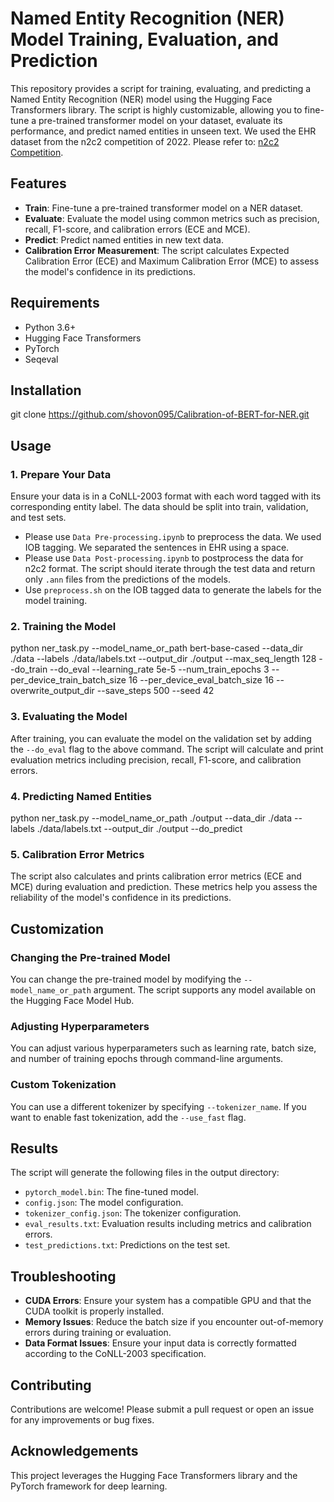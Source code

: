 # Named Entity Recognition (NER) Model Training, Evaluation, and Prediction

This repository provides a script for training, evaluating, and predicting a Named Entity Recognition (NER) model using the Hugging Face Transformers library. The script is highly customizable, allowing you to fine-tune a pre-trained transformer model on your dataset, evaluate its performance, and predict named entities in unseen text. We used the EHR dataset from the n2c2 competition of 2022. Please refer to: [n2c2 Competition](https://n2c2.dbmi.hms.harvard.edu/).

## Features

- **Train**: Fine-tune a pre-trained transformer model on a NER dataset.
- **Evaluate**: Evaluate the model using common metrics such as precision, recall, F1-score, and calibration errors (ECE and MCE).
- **Predict**: Predict named entities in new text data.
- **Calibration Error Measurement**: The script calculates Expected Calibration Error (ECE) and Maximum Calibration Error (MCE) to assess the model's confidence in its predictions.

## Requirements

- Python 3.6+
- Hugging Face Transformers
- PyTorch
- Seqeval

## Installation

git clone https://github.com/shovon095/Calibration-of-BERT-for-NER.git

## Usage

### 1. Prepare Your Data
Ensure your data is in a CoNLL-2003 format with each word tagged with its corresponding entity label. The data should be split into train, validation, and test sets.

- Please use `Data Pre-processing.ipynb` to preprocess the data. We used IOB tagging. We separated the sentences in EHR using a space.
- Please use `Data Post-processing.ipynb` to postprocess the data for n2c2 format. The script should iterate through the test data and return only `.ann` files from the predictions of the models.
- Use `preprocess.sh` on the IOB tagged data to generate the labels for the model training.

### 2. Training the Model
python ner_task.py
--model_name_or_path bert-base-cased
--data_dir ./data
--labels ./data/labels.txt
--output_dir ./output
--max_seq_length 128
--do_train
--do_eval
--learning_rate 5e-5
--num_train_epochs 3
--per_device_train_batch_size 16
--per_device_eval_batch_size 16
--overwrite_output_dir
--save_steps 500
--seed 42


### 3. Evaluating the Model
After training, you can evaluate the model on the validation set by adding the `--do_eval` flag to the above command. The script will calculate and print evaluation metrics including precision, recall, F1-score, and calibration errors.

### 4. Predicting Named Entities

python ner_task.py
--model_name_or_path ./output
--data_dir ./data
--labels ./data/labels.txt
--output_dir ./output
--do_predict

### 5. Calibration Error Metrics
The script also calculates and prints calibration error metrics (ECE and MCE) during evaluation and prediction. These metrics help you assess the reliability of the model's confidence in its predictions.

## Customization

### Changing the Pre-trained Model
You can change the pre-trained model by modifying the `--model_name_or_path` argument. The script supports any model available on the Hugging Face Model Hub.

### Adjusting Hyperparameters
You can adjust various hyperparameters such as learning rate, batch size, and number of training epochs through command-line arguments.

### Custom Tokenization
You can use a different tokenizer by specifying `--tokenizer_name`. If you want to enable fast tokenization, add the `--use_fast` flag.

## Results

The script will generate the following files in the output directory:

- `pytorch_model.bin`: The fine-tuned model.
- `config.json`: The model configuration.
- `tokenizer_config.json`: The tokenizer configuration.
- `eval_results.txt`: Evaluation results including metrics and calibration errors.
- `test_predictions.txt`: Predictions on the test set.

## Troubleshooting

- **CUDA Errors**: Ensure your system has a compatible GPU and that the CUDA toolkit is properly installed.
- **Memory Issues**: Reduce the batch size if you encounter out-of-memory errors during training or evaluation.
- **Data Format Issues**: Ensure your input data is correctly formatted according to the CoNLL-2003 specification.

## Contributing

Contributions are welcome! Please submit a pull request or open an issue for any improvements or bug fixes.

## Acknowledgements

This project leverages the Hugging Face Transformers library and the PyTorch framework for deep learning.
